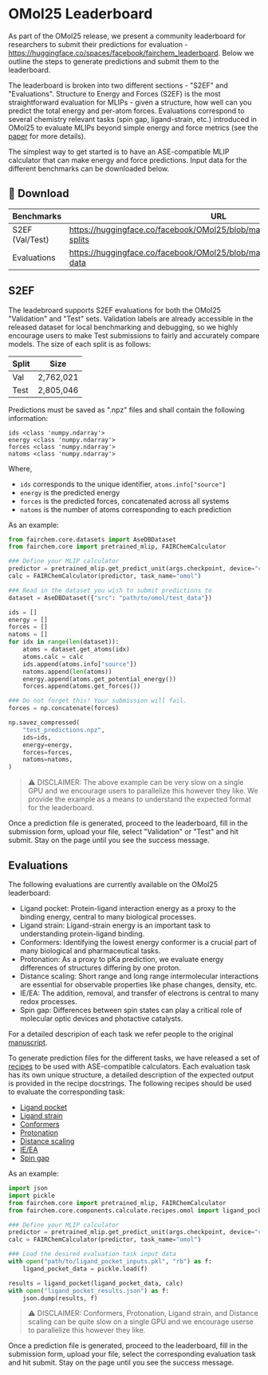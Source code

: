 # OMol25 Leaderboard

As part of the OMol25 release, we present a community leaderboard for researchers to submit their predictions for evaluation - https://huggingface.co/spaces/facebook/fairchem_leaderboard.
Below we outline the steps to generate predictions and submit them to the leaderboard.

The leaderboard is broken into two different sections - "S2EF" and "Evaluations".
Structure to Energy and Forces (S2EF) is the most straightforward evaluation for MLIPs - given a structure, how well can you predict the total energy and per-atom forces.
Evaluations correspond to several chemistry relevant tasks (spin gap, ligand-strain, etc.) introduced in OMol25 to evaluate MLIPs beyond simple energy and force metrics (see the [paper](https://arxiv.org/pdf/2505.08762) for more details).

The simplest way to get started is to have an ASE-compatible MLIP calculator that can make energy and force predictions. Input data for the different benchmarks can be downloaded below.

## 💾 Download

| Benchmarks | URL | 
|----------|----------|
| S2EF (Val/Test)   | https://huggingface.co/facebook/OMol25/blob/main/DATASET.md#dataset-splits     |
| Evaluations    | https://huggingface.co/facebook/OMol25/blob/main/DATASET.md#evaluation-data     | 

## S2EF
The leadebroard supports S2EF evaluations for both the OMol25 "Validation" and "Test" sets. Validation labels are already accessible in the released dataset for local benchmarking and debugging, so we highly encourage users to make Test submissions to fairly and accurately compare models. The size of each split is as follows:

| Split | Size | 
|----------|----------|
| Val   | 2,762,021 |
| Test    | 2,805,046     | 

Predictions must be saved as ".npz" files and shall contain the following information:
```
ids <class 'numpy.ndarray'>
energy <class 'numpy.ndarray'>
forces <class 'numpy.ndarray'>
natoms <class 'numpy.ndarray'>
```
Where,
- `ids` corresponds to the unique identifier, `atoms.info["source"]`
- `energy` is the predicted energy
- `forces` is the predicted forces, concatenated across all systems
- `natoms` is the number of atoms corresponding to each prediction

As an example:

```python
from fairchem.core.datasets import AseDBDataset
from fairchem.core import pretrained_mlip, FAIRChemCalculator

### Define your MLIP calculator
predictor = pretrained_mlip.get_predict_unit(args.checkpoint, device="cuda")
calc = FAIRChemCalculator(predictor, task_name="omol")

### Read in the dataset you wish to submit predictions to
dataset = AseDBDataset({"src": "path/to/omol/test_data"})

ids = []
energy = []
forces = []
natoms = []
for idx in range(len(dataset)):
    atoms = dataset.get_atoms(idx)
    atoms.calc = calc
    ids.append(atoms.info["source"])
    natoms.append(len(atoms))
    energy.append(atoms.get_potential_energy())
    forces.append(atoms.get_forces())

### Do not forget this! Your submission will fail.
forces = np.concatenate(forces)

np.savez_compressed(
    "test_predictions.npz",
    ids=ids,
    energy=energy,
    forces=forces,
    natoms=natoms,
)
```

> :warning: DISCLAIMER: The above example can be very slow on a single GPU and we encourage users to parallelize this however they like. We provide the example as a means to understand the expected format for the leaderboard.

Once a prediction file is generated, proceed to the leaderboard, fill in the submission form, upload your file, select "Validation" or "Test" and hit submit. Stay on the page until you see the success message.

## Evaluations

The following evaluations are currently available on the OMol25 leaderboard:
* Ligand pocket: Protein-ligand interaction energy as a proxy to the binding energy, central to many biological processes.
* Ligand strain: Ligand-strain energy is an important task to understanding protein-ligand binding.
* Conformers: Identifying the lowest energy conformer is a crucial part of many biological and pharmaceutical tasks.
* Protonation: As a proxy to pKa prediction, we evaluate energy differences of structures differing by one proton.
* Distance scaling: Short range and long range intermolecular interactions are essential for observable properties like phase changes, density, etc.
* IE/EA: The addition, removal, and transfer of electrons is central to many redox processes.
* Spin gap: Differences between spin states can play a critical role of molecular optic devices and photactive catalysts.

For a detailed descripion of each task we refer people to the original [manuscript](https://arxiv.org/pdf/2505.08762).

To generate prediction files for the different tasks, we have released a set of [recipes](https://github.com/facebookresearch/fairchem/blob/main/src/fairchem/core/components/calculate/recipes/omol.py) to be used with ASE-compatible calculators.
Each evaluation task has its own unique structure, a detailed description of the expected output is provided in the recipe docstrings. The following recipes should be used to evaluate the corresponding task:

* [Ligand pocket](https://github.com/facebookresearch/fairchem/blob/main/src/fairchem/core/components/calculate/recipes/omol.py#L323)
* [Ligand strain](https://github.com/facebookresearch/fairchem/blob/main/src/fairchem/core/components/calculate/recipes/omol.py#L372)
* [Conformers](https://github.com/facebookresearch/fairchem/blob/main/src/fairchem/core/components/calculate/recipes/omol.py#L140)
* [Protonation](https://github.com/facebookresearch/fairchem/blob/main/src/fairchem/core/components/calculate/recipes/omol.py#L188)
* [Distance scaling](https://github.com/facebookresearch/fairchem/blob/main/src/fairchem/core/components/calculate/recipes/omol.py#L439)
* [IE/EA](https://github.com/facebookresearch/fairchem/blob/main/src/fairchem/core/components/calculate/recipes/omol.py#L237)
* [Spin gap](https://github.com/facebookresearch/fairchem/blob/main/src/fairchem/core/components/calculate/recipes/omol.py#L284)

As an example:

```python
import json
import pickle
from fairchem.core import pretrained_mlip, FAIRChemCalculator
from fairchem.core.components.calculate.recipes.omol import ligand_pocket

### Define your MLIP calculator
predictor = pretrained_mlip.get_predict_unit(args.checkpoint, device="cuda")
calc = FAIRChemCalculator(predictor, task_name="omol")

### Load the desired evaluation task input data
with open("path/to/ligand_pocket_inputs.pkl", "rb") as f:
    ligand_pocket_data = pickle.load(f)

results = ligand_pocket(ligand_pocket_data, calc)
with open("ligand_pocket_results.json") as f:
    json.dump(results, f)
```
> :warning: DISCLAIMER: Conformers, Protonation, Ligand strain, and Distance scaling can be quite slow on a single GPU and we encourage userse to parallelize this however they like.

Once a prediction file is generated, proceed to the leaderboard, fill in the submission form, upload your file, select the corresponding evaluation task and hit submit. Stay on the page until you see the success message.
